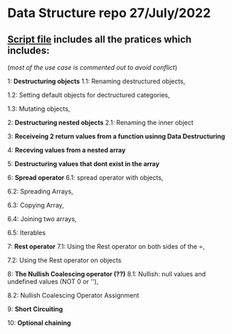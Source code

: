 # **Data Structure repo 27/July/2022**

## **[Script file](https://github.com/Nik-9649/Data-Structure/blob/main/script.js/) includes all the pratices which includes:**
(_most of the use case is commented out to avoid conflict_)


1: **Destructuring objects**
1.1: Renaming destructured objects, 

1.2: Setting default objects for dectructured categories, 

1.3: Mutating objects, 


2: **Destructuring nested objects**
2.1: Renaming the inner object

3: **Receiveing 2 return values from a function usinng Data Destructuring**

4: **Receving values from a nested array**

5: **Destructuring values that dont exist in the array**

6: **Spread operator**
6.1: spread operator with objects, 

6.2: Spreading Arrays, 

6.3: Copying Array, 

6.4: Joining two arrays, 

6.5: Iterables

7: **Rest operator**
7.1: Using the Rest operator on both sides of the =, 

7.2: Using the Rest operator on objects

8: **The Nullish Coalescing operator (??)**
8.1: Nullish: null values and undefined values (NOT 0 or ''), 

8.2: Nullish Coalescing Operator Assignment

9: **Short Circuiting**

10: **Optional chaining**


